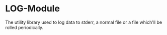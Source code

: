 LOG-Module
==========

The utility library used to log data to stderr, a normal file or a file which'll be rolled periodically.


